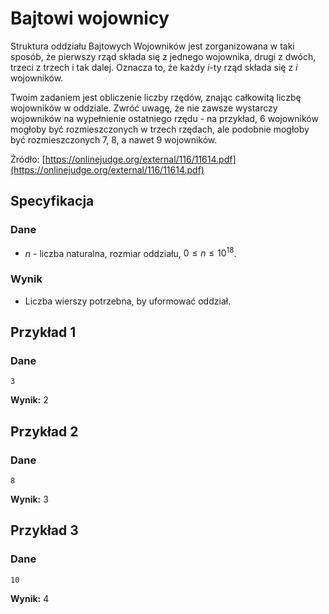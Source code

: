 # Bajtowi wojownicy

Struktura oddziału Bajtowych Wojowników jest zorganizowana w taki sposób, że pierwszy rząd składa się z jednego wojownika, drugi z dwóch, trzeci z trzech i tak dalej. Oznacza to, że każdy $i$-ty rząd składa się z $i$ wojowników.

Twoim zadaniem jest obliczenie liczby rzędów, znając całkowitą liczbę wojowników w oddziale. Zwróć uwagę, że nie zawsze wystarczy wojowników na wypełnienie ostatniego rzędu - na przykład, $6$ wojowników mogłoby być rozmieszczonych w trzech rzędach, ale podobnie mogłoby być rozmieszczonych $7$, $8$, a nawet $9$ wojowników.

Źródło: [https://onlinejudge.org/external/116/11614.pdf](https://onlinejudge.org/external/116/11614.pdf)

## Specyfikacja

### Dane

* $n$ - liczba naturalna, rozmiar oddziału, $0\leq n\leq 10^{18}$.

### Wynik

* Liczba wierszy potrzebna, by uformować oddział.

## Przykład 1

### Dane

```
3
```

**Wynik:** $2$

## Przykład 2

### Dane

```
8
```

**Wynik:** $3$

## Przykład 3

### Dane

```
10
```

**Wynik:** $4$
